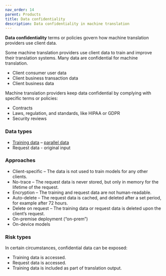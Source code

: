 ```yaml
---
nav_order: 14
parent: Products
title: Data confidentiality
description: Data confidentiality in machine translation
---
```


**Data confidentiality** terms or policies govern how machine translation providers use client data.

Some machine translation providers use client data to train and improve their translation systems.
Many data are confidential for machine translation.

- Client consumer user data
- Client business transaction data
- Client business data

Machine translation providers keep data confidential by complying with specific terms or policies:

- Contracts
- Laws, regulation, and standards, like HIPAA or GDPR
- Security reviews

### Data types

- [Training data](../customisation/training-data.md) – [parallel data](../customisation/parallel-data.md)
- Request data - original input


###  Approaches

- Client-specific – The data is not used to train models for any other clients.
- No-trace – The request data is never stored, but only in memory for the lifetime of the request.
- Encryption – The training and request data are not human-readable.
- Auto-delete – The request data is cached, and deleted after a set period, for example after 72 hours.
- Delete on request – The training data or request data is deleted upon the client’s request.
- On-premise deployment (“on-prem”)
- On-device models


### Risk types

In certain circumstances, confidential data can be exposed:

- Training data is accessed.
- Request data is accessed.
- Training data is included as part of translation output.
